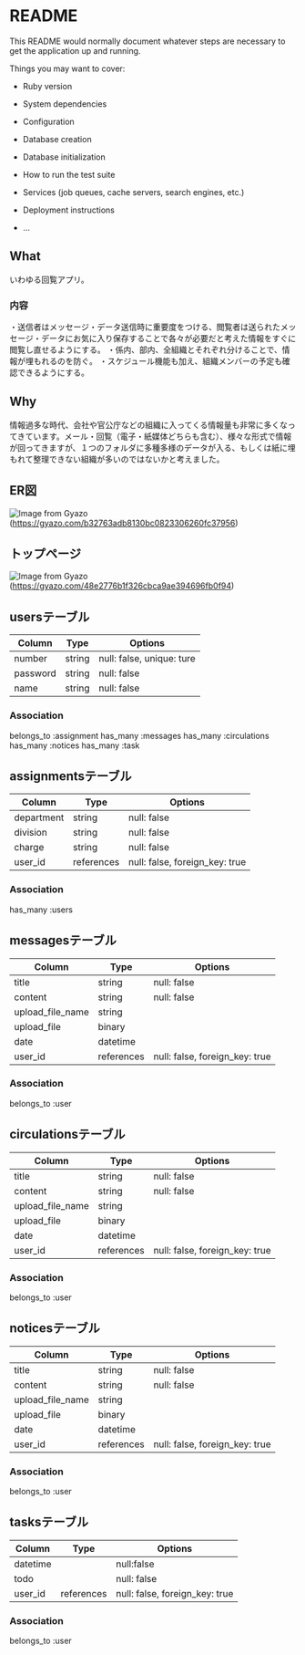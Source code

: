 # README

This README would normally document whatever steps are necessary to get the
application up and running.

Things you may want to cover:

* Ruby version

* System dependencies

* Configuration

* Database creation

* Database initialization

* How to run the test suite

* Services (job queues, cache servers, search engines, etc.)

* Deployment instructions

* ...

## What
いわゆる回覧アプリ。
### 内容
・送信者はメッセージ・データ送信時に重要度をつける、閲覧者は送られたメッセージ・データにお気に入り保存することで各々が必要だと考えた情報をすぐに閲覧し直せるようにする。
・係内、部内、全組織とそれぞれ分けることで、情報が埋もれるのを防ぐ。
・スケジュール機能も加え、組織メンバーの予定も確認できるようにする。

## Why
情報過多な時代、会社や官公庁などの組織に入ってくる情報量も非常に多くなってきています。メール・回覧（電子・紙媒体どちらも含む）、様々な形式で情報が回ってきますが、１つのフォルダに多種多様のデータが入る、もしくは紙に埋もれて整理できない組織が多いのではないかと考えました。

## ER図

![Image from Gyazo](https://gyazo.com/b32763adb8130bc0823306260fc37956.png)
(https://gyazo.com/b32763adb8130bc0823306260fc37956)

## トップページ
![Image from Gyazo](https://gyazo.com/48e2776b1f326cbca9ae394696fb0f94.png)
(https://gyazo.com/48e2776b1f326cbca9ae394696fb0f94)

## usersテーブル
|Column|Type|Options|
|------|----|-------|
|number|string|null: false, unique: ture|
|password|string|null: false|
|name|string|null: false|
### Association
belongs_to :assignment
has_many :messages
has_many :circulations
has_many :notices
has_many :task

## assignmentsテーブル
|Column|Type|Options|
|------|----|-------|
|department|string|null: false|
|division|string|null: false|
|charge|string|null: false|
|user_id|references|null: false, foreign_key: true|
### Association
has_many :users

## messagesテーブル
|Column|Type|Options|
|------|----|-------|
|title|string|null: false|
|content|string|null: false|
|upload_file_name|string|
|upload_file|binary|
|date|datetime|
|user_id|references|null: false, foreign_key: true|
### Association
belongs_to :user

## circulationsテーブル
|Column|Type|Options|
|------|----|-------|
|title|string|null: false|
|content|string|null: false|
|upload_file_name|string|
|upload_file|binary|
|date|datetime|
|user_id|references|null: false, foreign_key: true|
### Association
belongs_to :user

## noticesテーブル
|Column|Type|Options|
|------|----|-------|
|title|string|null: false|
|content|string|null: false|
|upload_file_name|string|
|upload_file|binary|
|date|datetime|
|user_id|references|null: false, foreign_key: true|
### Association
belongs_to :user

## tasksテーブル
|Column|Type|Options|
|------|----|-------|
|datetime||null:false|
|todo||null: false|
|user_id|references|null: false, foreign_key: true|
### Association
belongs_to :user
